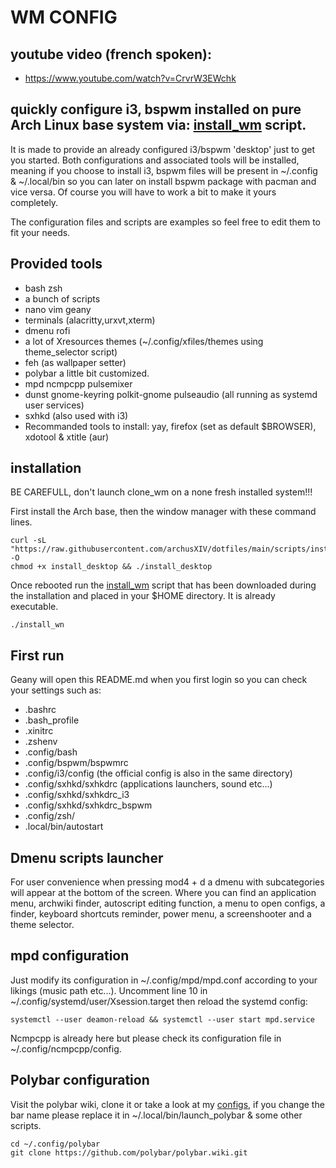# WM CONFIG

## youtube video (french spoken):
- https://www.youtube.com/watch?v=CrvrW3EWchk
## quickly configure i3, bspwm installed on pure Arch Linux base system via: [install_wm](https://raw.githubusercontent.com/archusXIV/dotfiles/main/scripts/install_arch/install_wm) script.

It is made to provide an already configured i3/bspwm 'desktop' just to get you started. Both configurations and associated tools will be installed, meaning if you choose to install i3, bspwm files will be present in ~/.config & ~/.local/bin so you can later on install bspwm package with pacman and vice versa.
Of course you will have to work a bit to make it yours completely.

The configuration files and scripts are examples so feel free to edit them to fit your needs.
## Provided tools
- bash zsh
- a bunch of scripts
- nano vim geany
- terminals (alacritty,urxvt,xterm)
- dmenu rofi
- a lot of Xresources themes (~/.config/xfiles/themes using theme_selector script)
- feh (as wallpaper setter)
- polybar a little bit customized.
- mpd ncmpcpp pulsemixer
- dunst gnome-keyring polkit-gnome pulseaudio (all running as systemd user services)
- sxhkd (also used with i3)
- Recommanded tools to install: yay, firefox (set as default $BROWSER), xdotool & xtitle (aur)

## installation
BE CAREFULL, don't launch clone_wm on a none fresh installed system!!!

First install the Arch base, then the window manager with these command lines.
```
curl -sL "https://raw.githubusercontent.com/archusXIV/dotfiles/main/scripts/install_arch/install_desktop" -O
chmod +x install_desktop && ./install_desktop
```
Once rebooted run the [install_wm](https://raw.githubusercontent.com/archusXIV/dotfiles/main/scripts/install_arch/install_wm) script that has been downloaded during the installation and placed in your $HOME directory. It is already executable.
```
./install_wn
```
## First run
Geany will open this README.md when you first login so you can check your settings such as:

- .bashrc
- .bash_profile
- .xinitrc
- .zshenv
- .config/bash
- .config/bspwm/bspwmrc
- .config/i3/config (the official config is also in the same directory)
- .config/sxhkd/sxhkdrc (applications launchers, sound etc...)
- .config/sxhkd/sxhkdrc_i3
- .config/sxhkd/sxhkdrc_bspwm
- .config/zsh/
- .local/bin/autostart

## Dmenu scripts launcher
For user convenience when pressing mod4 + d a dmenu with subcategories will appear at the bottom of the screen. Where you can find an application menu, archwiki finder, autoscript editing function, a menu to open configs, a finder, keyboard shortcuts reminder, power menu, a screenshooter and a theme selector.

## mpd configuration
Just modify its configuration in ~/.config/mpd/mpd.conf according to your likings (music path etc...).
Uncomment line 10 in ~/.config/systemd/user/Xsession.target then reload the systemd config:
```
systemctl --user deamon-reload && systemctl --user start mpd.service
```
Ncmpcpp is already here but please check its configuration file in ~/.config/ncmpcpp/config.

## Polybar configuration
Visit the polybar wiki, clone it or take a look at my [configs](https://github.com/archusXIV/dotfiles/tree/main/polybar), if you change the bar name please replace it in ~/.local/bin/launch_polybar & some other scripts.
```
cd ~/.config/polybar
git clone https://github.com/polybar/polybar.wiki.git
```
